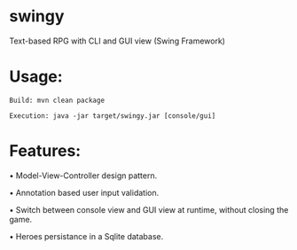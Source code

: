 # swingy

Text-based RPG with CLI and GUI view (Swing Framework)

# Usage:

`Build: mvn clean package`

`Execution: java -jar target/swingy.jar [console/gui]`

# Features:

• Model-View-Controller design pattern.

• Annotation based user input validation.

• Switch between console view and GUI view at runtime, without closing the game.

• Heroes persistance in a Sqlite database.
